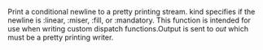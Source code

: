 Print a conditional newline to a pretty printing stream. kind specifies if the 
newline is :linear, :miser, :fill, or :mandatory. This function is intended for use when writing custom dispatch functions.Output is sent to *out* which must be a pretty printing writer.